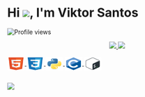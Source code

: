 <h1 align="left">Hi <img src="https://raw.githubusercontent.com/kaueMarques/kaueMarques/master/hi.gif" height="30px">, I'm Viktor Santos </h1>
<p align="left"> <img src="https://komarev.com/ghpvc/?username=viktorsht&color=yellow" alt="Profile views" /> </p>


<div align="center">
  <a href="https://github.com/viktorsht">
  <img height="160em" src="https://github-readme-stats.vercel.app/api?username=viktorsht&show_icons=true&theme=dark&include_all_commits=true&count_private=true"/>
  <img height="160em" src="https://github-readme-stats.vercel.app/api/top-langs/?username=viktorsht&layout=compact&langs_count=7&theme=dark"/>
</div>
<div style="display: inline_block"><br>
  <img align="center" alt="Viktor-HTML" height="30" width="40" src="https://raw.githubusercontent.com/devicons/devicon/master/icons/html5/html5-original.svg">
  <img align="center" alt="Viktor-CSS" height="30" width="40" src="https://raw.githubusercontent.com/devicons/devicon/master/icons/css3/css3-original.svg">
  <img align="center" alt="Viktor-Python" height="30" width="40" src="https://raw.githubusercontent.com/devicons/devicon/master/icons/python/python-original.svg">
  <img align="center" alt="Viktor-C" height="30" width="40" src="https://raw.githubusercontent.com/devicons/devicon/master/icons/c/c-original.svg">
  <img align="center" alt="Viktor-Bash" height="30" width="40" src="https://raw.githubusercontent.com/devicons/devicon/master/icons/bash/bash-original.svg">
  
</div>
  
  ##
  
<div> 
  <a href="https://instagram.com/viktor_sht_" target="_blank"><img src="https://img.shields.io/badge/-Instagram-%23E4405F?style=for-the-badge&logo=instagram&logoColor=white" target="_blank"></a>
<a href="https://twitter.com/maykbrito" target="_blank">
 
</div>
